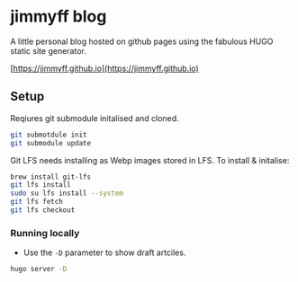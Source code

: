 # jimmyff blog

A little personal blog hosted on github pages using the fabulous HUGO static site generator.

[https://jimmyff.github.io](https://jimmyff.github.io)

## Setup

Reqiures git submodule initalised and cloned.

```sh
git submotdule init
git submodule update
```

Git LFS needs installing as Webp images stored in LFS. To install & initalise:

```sh
brew install git-lfs
git lfs install
sudo su lfs install --system
git lfs fetch
git lfs checkout
```

### Running locally

- Use the `-D` parameter to show draft artciles.

```sh
hugo server -D
```
